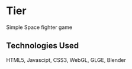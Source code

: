 Tier
====

Simple Space fighter game

Technologies Used
-----------------

HTML5, Javascipt, CSS3, WebGL, GLGE, Blender 